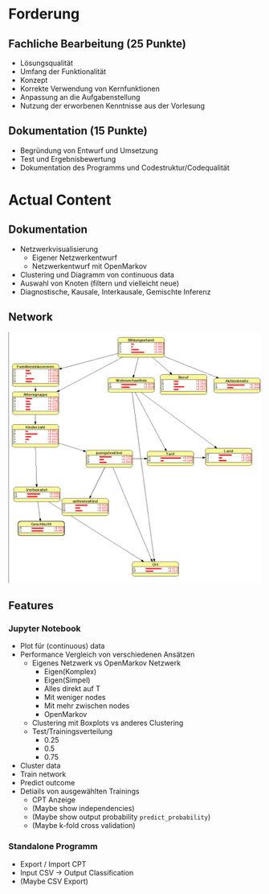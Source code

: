 # Forderung
## Fachliche Bearbeitung (25 Punkte)
- Lösungsqualität
- Umfang der Funktionalität
- Konzept
- Korrekte Verwendung von Kernfunktionen
- Anpassung an die Aufgabenstellung
- Nutzung der erworbenen Kenntnisse aus der Vorlesung

## Dokumentation (15 Punkte)
- Begründung von Entwurf und Umsetzung
- Test und Ergebnisbewertung
- Dokumentation des Programms und Codestruktur/Codequalität

# Actual Content
## Dokumentation
- Netzwerkvisualisierung
  - Eigener Netzwerkentwurf
  - Netzwerkentwurf mit OpenMarkov
- Clustering und Diagramm von continuous data
- Auswahl von Knoten (filtern und vielleicht neue)
- Diagnostische, Kausale, Interkausale, Gemischte Inferenz

## Network
![](content/generated_network.jpeg)

## Features

### Jupyter Notebook
- Plot für (continuous) data
- Performance Vergleich von verschiedenen Ansätzen
  - Eigenes Netzwerk vs OpenMarkov Netzwerk
    - Eigen(Komplex)
    - Eigen(Simpel)
    - Alles direkt auf T
    - Mit weniger nodes
    - Mit mehr zwischen nodes
    - OpenMarkov
  - Clustering mit Boxplots vs anderes Clustering
  - Test/Trainingsverteilung
    - 0.25
    - 0.5
    - 0.75
- Cluster data
- Train network
- Predict outcome
- Detiails von ausgewählten Trainings
  - CPT Anzeige
  - (Maybe show independencies)
  - (Maybe show output probability `predict_probability`)
  - (Maybe k-fold cross validation)

### Standalone Programm
- Export / Import CPT
- Input CSV -> Output Classification
- (Maybe CSV Export)
